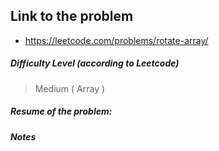 ## Link to the problem
 
 - https://leetcode.com/problems/rotate-array/
 
##### Difficulty Level (according to Leetcode)
 
 > Medium ( Array )
 
##### Resume of the problem:



##### Notes
  
